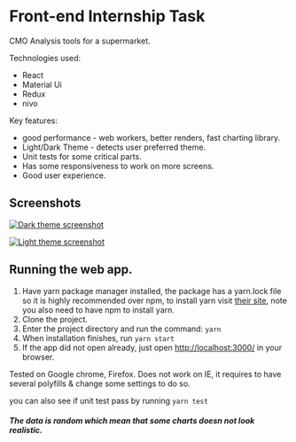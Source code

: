 # Front-end Internship Task

CMO Analysis tools for a supermarket.

Technologies used:
- React
- Material Ui
- Redux
- nivo

Key features:
- good performance - web workers, better renders, fast charting library.
- Light/Dark Theme - detects user preferred theme.
- Unit tests for some critical parts.
- Has some responsiveness to work on more screens.
- Good user experience.

## Screenshots
[![Dark theme screenshot](https://i.ibb.co/54YgRq2/sawa-sc-1.png "Dark theme screenshot")](https://i.ibb.co/54YgRq2/sawa-sc-1.png "Dark theme screenshot")


[![Light theme screenshot](https://i.ibb.co/zQQcNWm/sawa-sc-2.png "Light theme screenshot")](https://i.ibb.co/zQQcNWm/sawa-sc-2.png "Light theme screenshot")

## Running the web app.
1. Have yarn package manager installed, the package has a yarn.lock file so it is highly recommended over npm, to install yarn visit [their site](https://classic.yarnpkg.com/en/docs/install#windows-stable "their site"), note you also need to have npm to install yarn.
2. Clone the project.
3. Enter the project directory and run the command: `yarn`
4. When installation finishes, run `yarn start`
5. If the app did not open already, just open [http://localhost:3000/](http://localhost:3000/) in your browser.

Tested on Google chrome, Firefox.
Does not work on IE, it requires to have several polyfills & change some settings to do so.

you can also see if unit test pass by running `yarn test`

##### The data is random which mean that some charts doesn not look realistic.
